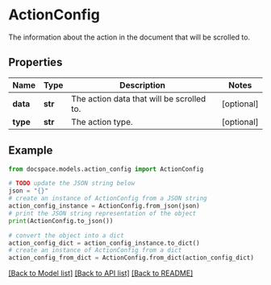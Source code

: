 # ActionConfig

The information about the action in the document that will be scrolled to.

## Properties

Name | Type | Description | Notes
------------ | ------------- | ------------- | -------------
**data** | **str** | The action data that will be scrolled to. | [optional] 
**type** | **str** | The action type. | [optional] 

## Example

```python
from docspace.models.action_config import ActionConfig

# TODO update the JSON string below
json = "{}"
# create an instance of ActionConfig from a JSON string
action_config_instance = ActionConfig.from_json(json)
# print the JSON string representation of the object
print(ActionConfig.to_json())

# convert the object into a dict
action_config_dict = action_config_instance.to_dict()
# create an instance of ActionConfig from a dict
action_config_from_dict = ActionConfig.from_dict(action_config_dict)
```
[[Back to Model list]](../README.md#documentation-for-models) [[Back to API list]](../README.md#documentation-for-api-endpoints) [[Back to README]](../README.md)


